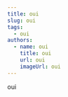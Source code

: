 ```yaml
---
title: oui
slug: oui
tags:
  - oui
authors:
  - name: oui
    title: oui
    url: oui
    imageUrl: oui
---
```

oui